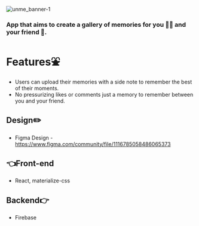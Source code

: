 ![unme_banner-1](https://user-images.githubusercontent.com/60045529/172913028-6053d343-741c-4c74-975e-dbfc913158af.jpeg)

### App that aims to create a gallery of memories for you 🐻‍❄️ and your friend 🦝.
# Features⛲
  * Users can upload their memories with a side note to remember the best of their moments.
  * No pressurizing likes or comments just a memory to remember between you and your friend.
  ## Design✏️
 * Figma Design - https://www.figma.com/community/file/1116785058486065373
 ## 👈Front-end
 * React, materialize-css
 ## Backend👉
 * Firebase
